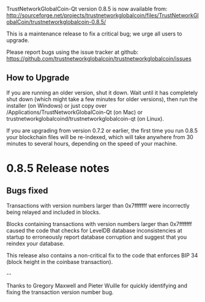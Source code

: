 TrustNetworkGlobalCoin-Qt version 0.8.5 is now available from:
  http://sourceforge.net/projects/trustnetworkglobalcoin/files/TrustNetworkGlobalCoin/trustnetworkglobalcoin-0.8.5/

This is a maintenance release to fix a critical bug;
we urge all users to upgrade.

Please report bugs using the issue tracker at github:
  https://github.com/trustnetworkglobalcoin/trustnetworkglobalcoin/issues


How to Upgrade
--------------

If you are running an older version, shut it down. Wait
until it has completely shut down (which might take a few minutes for older
versions), then run the installer (on Windows) or just copy over
/Applications/TrustNetworkGlobalCoin-Qt (on Mac) or trustnetworkglobalcoind/trustnetworkglobalcoin-qt (on Linux).

If you are upgrading from version 0.7.2 or earlier, the first time you
run 0.8.5 your blockchain files will be re-indexed, which will take
anywhere from 30 minutes to several hours, depending on the speed of
your machine.

0.8.5 Release notes
===================

Bugs fixed
----------

Transactions with version numbers larger than 0x7fffffff were
incorrectly being relayed and included in blocks.

Blocks containing transactions with version numbers larger
than 0x7fffffff caused the code that checks for LevelDB database
inconsistencies at startup to erroneously report database
corruption and suggest that you reindex your database.

This release also contains a non-critical fix to the code that
enforces BIP 34 (block height in the coinbase transaction).

--

Thanks to Gregory Maxwell and Pieter Wuille for quickly
identifying and fixing the transaction version number bug.
